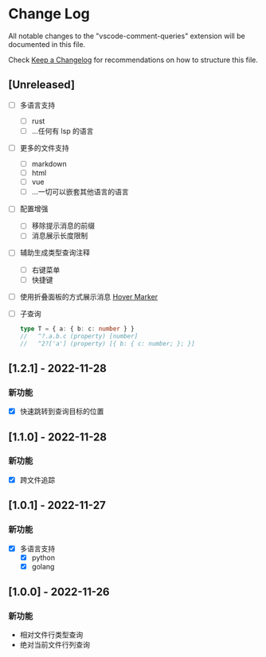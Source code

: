# Change Log

All notable changes to the "vscode-comment-queries" extension will be documented in this file.

Check [Keep a Changelog](http://keepachangelog.com/) for recommendations on how to structure this file.

## [Unreleased]

* [ ] 多语言支持
  * [ ] rust
  * [ ] ...任何有 lsp 的语言
* [ ] 更多的文件支持
  * [ ] markdown
  * [ ] html
  * [ ] vue
  * [ ] ...一切可以嵌套其他语言的语言
* [ ] 配置增强
  * [ ] 移除提示消息的前缀
  * [ ] 消息展示长度限制
* [ ] 辅助生成类型查询注释
  * [ ] 右键菜单
  * [ ] 快捷键
* [ ] 使用折叠面板的方式展示消息 [Hover Marker](https://vshaxe.github.io/vscode-extern/vscode/Hover.html)
* [ ] 子查询

  ```ts
  type T = { a: { b: c: number } }
  //   ^?.a.b.c (property) [number]
  //   ^2?['a'] (property) [{ b: { c: number; }; }]
  ```

## [1.2.1] - 2022-11-28

### 新功能

* [x] 快速跳转到查询目标的位置

## [1.1.0] - 2022-11-28

### 新功能

* [x] 跨文件追踪

## [1.0.1] - 2022-11-27

### 新功能

* [x] 多语言支持
  * [x] python
  * [x] golang

## [1.0.0] - 2022-11-26

### 新功能

* 相对文件行类型查询
* 绝对当前文件行列查询
